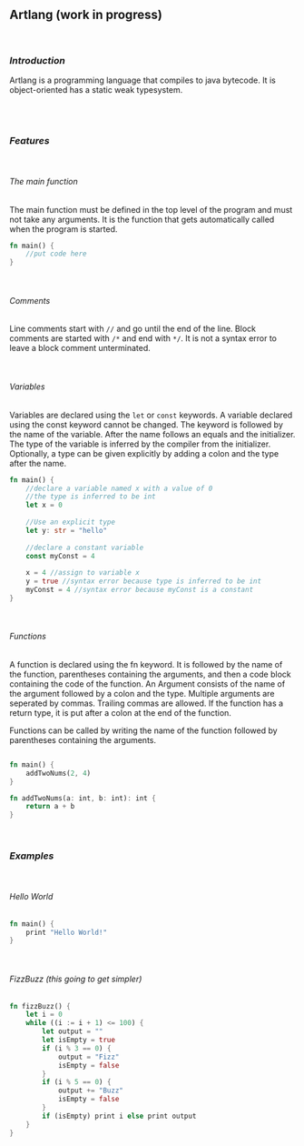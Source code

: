 ## Artlang (work in progress)

<br>

### _Introduction_
Artlang is a programming language that compiles to 
java bytecode. It is object-oriented has a static weak typesystem.

<br><br>

### _Features_

<br>

###### The main function
The main function must be defined in the top level of the program and
must not take any arguments. It is the function that gets automatically
called when the program is started.
```rust
fn main() {
    //put code here
}
```

<br>

###### Comments
Line comments start with `//` and go until the end of the line.
Block comments are started with `/*` and end with `*/`. It
is not a syntax error to leave a block comment unterminated.

<br>

###### Variables
Variables are declared using the `let` or `const` keywords. A variable
declared using the const keyword cannot be changed. The keyword is
followed by the name of the variable. After the name follows an 
equals and the initializer. The type of the variable is inferred
by the compiler from the initializer. Optionally, a type can be 
given explicitly by adding a colon and the type after the name.

````rust
fn main() {
    //declare a variable named x with a value of 0
    //the type is inferred to be int
    let x = 0
    
    //Use an explicit type
    let y: str = "hello"
    
    //declare a constant variable
    const myConst = 4
    
    x = 4 //assign to variable x
    y = true //syntax error because type is inferred to be int
    myConst = 4 //syntax error because myConst is a constant
}
````

<br>

###### Functions
A function is declared using the fn keyword. It is followed by the
name of the function, parentheses containing the arguments, and then
a code block containing the code of the function. An Argument
consists of the name of the argument followed by a colon and the type.
Multiple arguments are seperated by commas. Trailing
commas are allowed. If the function has a return type, it is put
after a colon at the end of the function.

Functions can be 
called by writing the name of the function followed by parentheses
containing the arguments.

````rust

fn main() {
    addTwoNums(2, 4)
}

fn addTwoNums(a: int, b: int): int {
    return a + b
}
````

<!-- TODO: continue -->

<br>


### _Examples_

<br>

###### Hello World
```rust
fn main() {
    print "Hello World!"
}
```

<br>

###### FizzBuzz (this going to get simpler)
```rust
fn fizzBuzz() {
    let i = 0
    while ((i := i + 1) <= 100) {
        let output = ""
        let isEmpty = true
        if (i % 3 == 0) {
            output = "Fizz"
            isEmpty = false
        }
        if (i % 5 == 0) {
            output += "Buzz"
            isEmpty = false
        }
        if (isEmpty) print i else print output
    }
}
```
